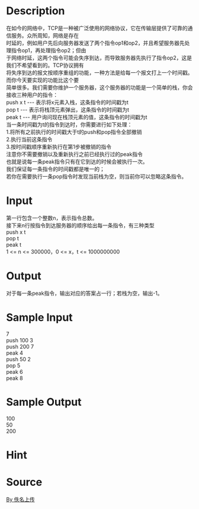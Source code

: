 
# Description

<div class="content"><div>在如今的网络中，TCP是一种被广泛使用的网络协议，它在传输层提供了可靠的通信服务。众所周知，网络是存在</div>
<div>时延的，例如用户先后向服务器发送了两个指令op1和op2，并且希望服务器先处理指令op1，再处理指令op2；但由</div>
<div>于网络时延，这两个指令可能会失序到达，而导致服务器先执行了指令op2，这是我们不希望看到的。TCP协议拥有</div>
<div>将失序到达的报文按顺序重组的功能，一种方法是给每一个报文打上一个时间戳。而你今天要实现的功能比这个要</div>
<div>简单很多。我们需要你维护一个服务器，这个服务器的功能是一个简单的栈，你会接收三种用户的指令：</div>
<div>push x t --- 表示将x元素入栈，这条指令的时间戳为t</div>
<div>pop t --- 表示将栈顶元素弹出，这条指令的时间戳为t</div>
<div>peak t --- 用户询问现在栈顶元素的值，这条指令的时间戳为t</div>
<div></div>
<div>当一条时间戳为t的指令到达时，你需要进行如下处理：</div>
<div>1.将所有之前执行的时间戳大于t的push和pop指令全部撤销</div>
<div>2.执行当前这条指令</div>
<div>3.按时间戳顺序重新执行在第1步被撤销的指令</div>
<div></div>
<div>注意你不需要撤销以及重新执行之前已经执行过的peak指令</div>
<div>也就是说每一条peak指令只有在它到达的时候会被执行一次。</div>
<div></div>
<div>我们保证每一条指令的时间戳都是唯一的；</div>
<div>若你在需要执行一条pop指令时发现当前栈为空，则当前你可以忽略这条指令。</div>
<p></p></div>

# Input

<div class="content"><div>第一行包含一个整数n，表示指令总数。</div>
<div>接下来n行按指令到达服务器的顺序给出每一条指令，有三种类型</div>
<div>push x t</div>
<div>pop t</div>
<div>peak t</div>
<div>1 &lt;= n &lt;= 300000，0 &lt;= x，t &lt;= 1000000000</div>
<p></p></div>

# Output

<div class="content"><div>对于每一条peak指令，输出对应的答案占一行；若栈为空，输出-1。</div>
<p></p></div>

# Sample Input

<div class="content"><span class="sampledata">7<br/>
push 100 3<br/>
push 200 7<br/>
peak 4<br/>
push 50 2<br/>
pop 5<br/>
peak 6<br/>
peak 8</span></div>

# Sample Output

<div class="content"><span class="sampledata">100<br/>
50<br/>
200</span></div>

# Hint

<div class="content"><p></p></div>

# Source

<div class="content"><p><a href="problemset.php?search=By 佚名上传">By 佚名上传</a></p></div>

